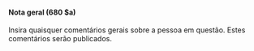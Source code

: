 #### **Nota geral (680 $a)**  

Insira quaisquer comentários gerais sobre a pessoa em questão. Estes comentários serão publicados.  